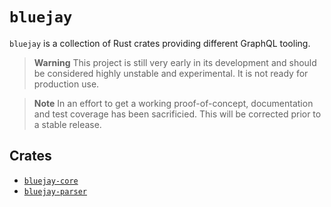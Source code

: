 # `bluejay`

`bluejay` is a collection of Rust crates providing different GraphQL tooling.

> **Warning**
> This project is still very early in its development and should be considered highly unstable and experimental. It is not ready for production use.

> **Note**
> In an effort to get a working proof-of-concept, documentation and test coverage has been sacrificied. This will be corrected prior to a stable release.

## Crates

- [`bluejay-core`](/bluejay-core/README.md)
- [`bluejay-parser`](/bluejay-parser/README.md)
